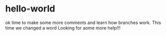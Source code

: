 # hello-world
ok time to make some more comments and learn how branches work.
This time we changed a word
Looking for aome more help!!!

